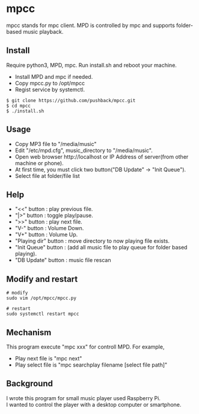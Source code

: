 # mpcc
mpcc stands for mpc client. MPD is controlled by mpc and supports folder-based music playback.

## Install

Require python3, MPD, mpc.
Run install.sh and reboot your machine.

* Install MPD and mpc if needed.
* Copy mpcc.py to /opt/mpcc
* Regist service by systemctl.

~~~
$ git clone https://github.com/pushback/mpcc.git
$ cd mpcc
$ ./install.sh
~~~

## Usage

* Copy MP3 file to "/media/music"
* Edit "/etc/mpd.cfg", music_directory to "/media/music".
* Open web browser http://localhost or IP Address of server(from other machine or phone).
* At first time, you must click two button("DB Update" -> "Init Queue").
* Select file at folder/file list

## Help
* "<<" button : play previous file.
* "|>" button : toggle play/pause.
* ">>" button : play next file.
* "V-" button : Volume Down.
* "V+" button : Volume Up.
* "Playing dir" button : move directory to now playing file exists.
* "Init Queue" button : (add all music file to play queue for folder based playing).
* "DB Update" button : music file rescan

## Modify and restart

~~~
# modify
sudo vim /opt/mpcc/mpcc.py

# restart
sudo systemctl restart mpcc
~~~

## Mechanism

This program execute "mpc xxx" for controll MPD.
For example,
* Play next file is "mpc next"
* Play select file is "mpc searchplay filename \[select file path\]"

## Background
I wrote this program for small music player used Raspberry Pi.<br>
I wanted to control the player with a desktop computer or smartphone.
